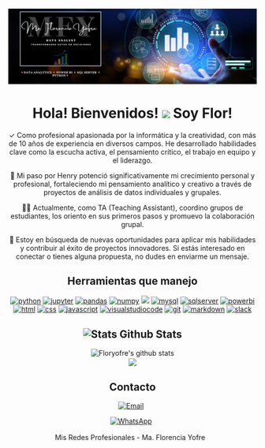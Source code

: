 <p align="center">
  <img src="https://github.com/Floryofre/Floryofre/blob/main/Banner%20de%20LinkedIn%20Lugar%20de%20Trabajo%20Ordenado%20(5).png?raw=true" alt="Banner de LinkedIn"/>
</p>

<!-- GREETINGS -->
<h1 align="center">Hola! Bienvenidos! <img src="https://media3.giphy.com/media/v1.Y2lkPTc5MGI3NjExNjk2Yjk2M2VhZDA2MjBlOTk4NmU4ODdhMWM0YzU4YjU1YmM0N2Q0NCZjdD1z/w1OBpBd7kJqHrJnJ13/giphy.gif" width=60px > Soy Flor! </h1>

<!--<h1 align="center">Hi there <img src="https://media3.giphy.com/media/v1.Y2lkPTc5MGI3NjExNjk2Yjk2M2VhZDA2MjBlOTk4NmU4ODdhMWM0YzU4YjU1YmM0N2Q0NCZjdD1z/w1OBpBd7kJqHrJnJ13/giphy.gif" width=60px > I'm Flor! </h1>-->

<!-- ABOUT ME -->
<p align="center">
  ✓ Como profesional apasionada por la informática y la creatividad, con más de 10 años de experiencia en diversos campos. He desarrollado habilidades clave como la escucha activa, el pensamiento crítico, el trabajo en equipo y el liderazgo.
</p>

<p align="center">
  🦉 Mi paso por Henry potenció significativamente mi crecimiento personal y profesional, fortaleciendo mi pensamiento analítico y creativo a través de proyectos de análisis de datos individuales y grupales.
</p>

<p align="center">
  👩‍🏫 Actualmente, como TA (Teaching Assistant), coordino grupos de estudiantes, los oriento en sus primeros pasos y promuevo la colaboración grupal.
</p>

<p align="center">
  🎯 Estoy en búsqueda de nuevas oportunidades para aplicar mis habilidades y contribuir al éxito de proyectos innovadores. Si estás interesado en conectar o tienes alguna propuesta, no dudes en enviarme un mensaje.
</p>

<!-- HERRAMIENTAS -->
<h2 align="center">Herramientas que manejo</h2>
<p align="center">
<div align="center">
  <a href="https://www.python.org/" target="_blank"><img src=https://img.shields.io/badge/Python-111112?&style=flat-square&logo=python alt=python height=27px/></a>
  <a href="https://jupyter.org/" target="_blank"><img src=https://img.shields.io/badge/Jupyter-111112?&style=flat-square&logo=jupyter alt=jupyter height=27px/></a>
  <a href="https://pandas.pydata.org/" target="_blank"><img src=https://img.shields.io/badge/Pandas-111112?&style=flat-square&logo=pandas&logoColor=150458 alt=pandas height=27px/></a>
  <a href="https://numpy.org/" target="_blank"><img src=https://img.shields.io/badge/Numpy-111112?&style=flat-square&logo=numpy&logoColor=013243 alt=numpy height=27px/></a>
   <a href="https://matplotlib.org/" target="_blank"><img src= https://github.com/Floryofre/SmartPro_Analytics/blob/main/imagenes/matplotlib-logo-7676870AC0-seeklogo.com.png?raw=true height=27px/></a>
   <a href="https://www.mysql.com/" target="_blank"><img src=https://img.shields.io/badge/MySQL-111112?&style=flat-square&logo=mysql&logoColor=4479A1 alt=mysql height=27px/></a>
  <a href="https://www.microsoft.com/es-es/sql-server/sql-server-downloads" target="_blank"><img src=https://img.shields.io/badge/SQLServer-111112?&style=flat-square&logo=microsoftsqlserver&logoColor=CC2927 alt=sqlserver height=27px/></a>
  <a href="https://powerbi.microsoft.com/es/" target="_blank"><img src=https://img.shields.io/badge/PowerBI-111112?&style=flat-square&logo=powerbi&logoColor=F2C811 alt=powerbi height=27px/></a>
  <a href="https://developer.mozilla.org/es/docs/Web/HTML" target="_blank"><img src=https://img.shields.io/badge/HTML-111112?&style=flat-square&logo=html5&logoColor=E34F26 alt=html height=27px/></a>
  <a href="https://developer.mozilla.org/es/docs/Web/CSS" target="_blank"><img src=https://img.shields.io/badge/CSS-111112?&style=flat-square&logo=css3&logoColor=1572B6 alt=css height=27px/></a>
  <a href="https://developer.mozilla.org/es/docs/Web/JavaScript" target="_blank"><img src=https://img.shields.io/badge/JavaScript-111112?&style=flat-square&logo=javascript&logoColor=F7DF1E alt=javascript height=27px/></a>
  <a href="https://code.visualstudio.com/" target="_blank"><img src=https://img.shields.io/badge/VSCode-111112?&style=flat-square&logo=visualstudiocode&logoColor=007ACC alt=visualstudiocode height=27px/></a>
  <a href="https://git-scm.com/" target="_blank"><img src=https://img.shields.io/badge/GIT-111112?&style=flat-square&logo=git&logoColor=F05032 alt=git height=27px/></a>
  <a href="https://markdown.es/" target="_blank"><img src=https://img.shields.io/badge/Markdown-111112?&style=flat-square&logo=markdown&logoColor=white alt=markdown height=27px/></a>
  <a href="https://slack.com" target="_blank"><img src=https://img.shields.io/badge/Slack-111112?&style=flat-square&logo=slack&logoColor=4A154B alt=slack height=27px/></a>
</div>  
</p>


<!-- STATS -->
<h2 align="center">
  <img alt="Stats" src="https://i.giphy.com/media/W5eoZHPpUx9sapR0eu/giphy.webp" width=50px>
  Github Stats
</h2> 

<div align="center">
  <img src="https://github-readme-stats.vercel.app/api?username=floryofre&show_icons=true&theme=tokyonight&border_radius=20&border_color=252030&bg_color=DEG,1b1526,0a090d" alt="Floryofre's github stats" />
</div>

<div align="center">
  <img src="https://komarev.com/ghpvc/?username=floryofre&&style=for-the-badge" align="center" />
</div>

<!-- CONTACT -->
<h2 align="center">Contacto</h2>

<p align="center">
 <a href="mailto:mafloriarencia@gmail.com">
  <img alt="Email" title="Envía un correo" src="https://img.shields.io/badge/Email-D14836?style=flat&logo=Gmail&logoColor=white">
</a>
<span style="margin-left: 6px;"> </span>
<br>
</p>
<p align="center">
<a href="https://wa.me/543516821955?text=Hola!%20Te%20contacto%20desde%20tu%20página%20web">
  <img alt="WhatsApp" title="Envíame un mensaje en WhatsApp" src="https://img.shields.io/badge/WhatsApp-25D366?style=flat&logo=WhatsApp&logoColor=white">
</a>
<span style="margin-left: 6px;"> </span>
</p>

<p align="center">
  <a href="https://lnk.bio/FloryofreDA/about" target="_blank" style="text-decoration: none; display: inline-block; margin-right: 10px; vertical-align: middle;">
    Mis Redes Profesionales - Ma. Florencia Yofre
  </a>
</p>
